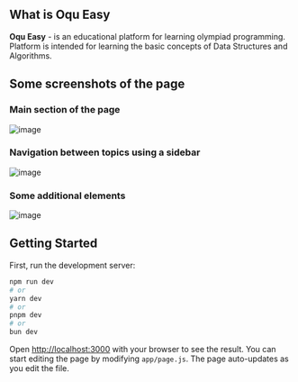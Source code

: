 ## What is Oqu Easy

**Oqu Easy** - is an educational platform for learning olympiad programming. Platform is intended for learning the basic concepts of Data Structures and Algorithms.

## Some screenshots of the page

### Main section of the page
![image](https://github.com/user-attachments/assets/4dc28c30-cb22-4dde-85d8-5451e78263ee)

### Navigation between topics using a sidebar
![image](https://github.com/user-attachments/assets/d5a22c43-4c19-4b9b-bf6e-af68be362e0f)

### Some additional elements
![image](https://github.com/user-attachments/assets/7e5659b0-ffc3-4a36-97de-bdd505f31e67)


## Getting Started

First, run the development server:

```bash
npm run dev
# or
yarn dev
# or
pnpm dev
# or
bun dev
```

Open [http://localhost:3000](http://localhost:3000) with your browser to see the result.
You can start editing the page by modifying `app/page.js`. The page auto-updates as you edit the file.
